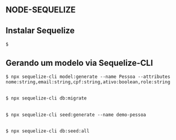 ## NODE-SEQUELIZE

## Instalar Sequelize
```
$ 
```

## Gerando um modelo via Sequelize-CLI
```
$ npx sequelize-cli model:generate --name Pessoa --attributes nome:string,email:string,cpf:string,ativo:boolean,role:string
```

## 
```
$ npx sequelize-cli db:migrate
```

## 
```
$ npx sequelize-cli seed:generate --name demo-pessoa
```


## 
```
$ npx sequelize-cli db:seed:all
```

